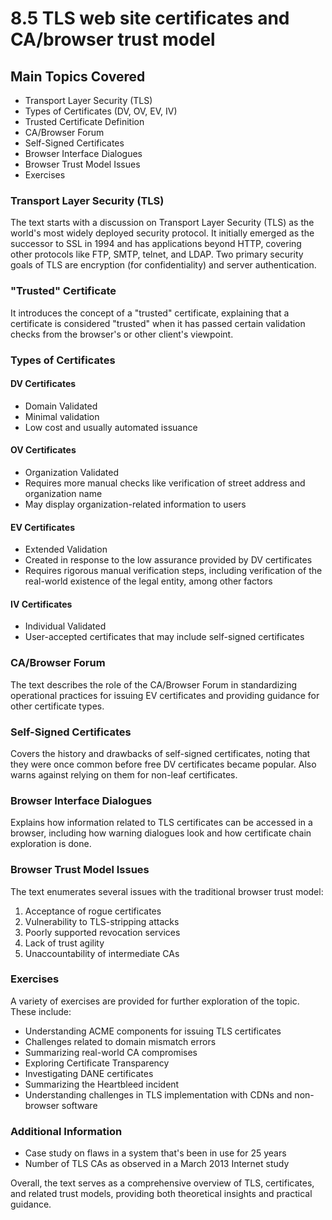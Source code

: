 # 8.5 TLS web site certificates and CA/browser trust model

## Main Topics Covered
- Transport Layer Security (TLS)
- Types of Certificates (DV, OV, EV, IV)
- Trusted Certificate Definition
- CA/Browser Forum
- Self-Signed Certificates
- Browser Interface Dialogues
- Browser Trust Model Issues
- Exercises

### Transport Layer Security (TLS)
The text starts with a discussion on Transport Layer Security (TLS) as the world's most widely deployed security protocol. It initially emerged as the successor to SSL in 1994 and has applications beyond HTTP, covering other protocols like FTP, SMTP, telnet, and LDAP. Two primary security goals of TLS are encryption (for confidentiality) and server authentication.

### "Trusted" Certificate
It introduces the concept of a "trusted" certificate, explaining that a certificate is considered "trusted" when it has passed certain validation checks from the browser's or other client's viewpoint.

### Types of Certificates
#### DV Certificates
- Domain Validated
- Minimal validation
- Low cost and usually automated issuance

#### OV Certificates
- Organization Validated
- Requires more manual checks like verification of street address and organization name
- May display organization-related information to users

#### EV Certificates
- Extended Validation
- Created in response to the low assurance provided by DV certificates
- Requires rigorous manual verification steps, including verification of the real-world existence of the legal entity, among other factors

#### IV Certificates
- Individual Validated
- User-accepted certificates that may include self-signed certificates

### CA/Browser Forum
The text describes the role of the CA/Browser Forum in standardizing operational practices for issuing EV certificates and providing guidance for other certificate types.

### Self-Signed Certificates
Covers the history and drawbacks of self-signed certificates, noting that they were once common before free DV certificates became popular. Also warns against relying on them for non-leaf certificates.

### Browser Interface Dialogues
Explains how information related to TLS certificates can be accessed in a browser, including how warning dialogues look and how certificate chain exploration is done.

### Browser Trust Model Issues
The text enumerates several issues with the traditional browser trust model:
1. Acceptance of rogue certificates
2. Vulnerability to TLS-stripping attacks
3. Poorly supported revocation services
4. Lack of trust agility
5. Unaccountability of intermediate CAs

### Exercises
A variety of exercises are provided for further exploration of the topic. These include:
- Understanding ACME components for issuing TLS certificates
- Challenges related to domain mismatch errors
- Summarizing real-world CA compromises
- Exploring Certificate Transparency
- Investigating DANE certificates
- Summarizing the Heartbleed incident
- Understanding challenges in TLS implementation with CDNs and non-browser software

### Additional Information
- Case study on flaws in a system that's been in use for 25 years
- Number of TLS CAs as observed in a March 2013 Internet study

Overall, the text serves as a comprehensive overview of TLS, certificates, and related trust models, providing both theoretical insights and practical guidance.
